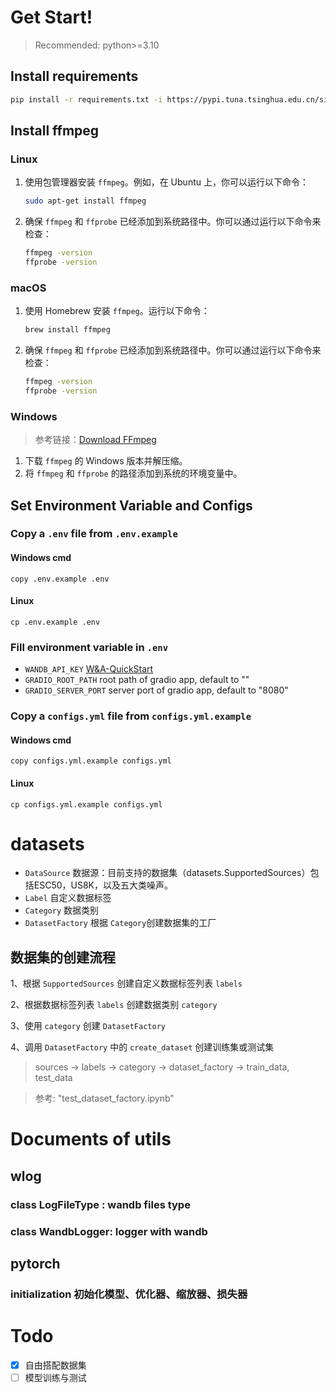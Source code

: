 # Get Start!

> Recommended: python>=3.10

## Install requirements

```bash
pip install -r requirements.txt -i https://pypi.tuna.tsinghua.edu.cn/simple
```

## Install ffmpeg

### Linux

1. 使用包管理器安装 `ffmpeg`。例如，在 Ubuntu 上，你可以运行以下命令：
   ```bash
   sudo apt-get install ffmpeg
   ```
2. 确保 `ffmpeg` 和 `ffprobe` 已经添加到系统路径中。你可以通过运行以下命令来检查：
   ```bash
   ffmpeg -version
   ffprobe -version
   ```

### macOS

1. 使用 Homebrew 安装 `ffmpeg`。运行以下命令：
   ```bash
   brew install ffmpeg
   ```
2. 确保 `ffmpeg` 和 `ffprobe` 已经添加到系统路径中。你可以通过运行以下命令来检查：
   ```bash
   ffmpeg -version
   ffprobe -version
   ```

### Windows

> 参考链接：[Download FFmpeg](https://ffmpeg.org/download.html#build-windows)

1. 下载 `ffmpeg` 的 Windows 版本并解压缩。
2. 将 `ffmpeg` 和 `ffprobe` 的路径添加到系统的环境变量中。

## Set Environment Variable and Configs

### Copy a `.env` file from `.env.example`

#### Windows cmd

```shell
copy .env.example .env
```

#### Linux

```shell
cp .env.example .env
```

### Fill environment variable in `.env`

- `WANDB_API_KEY` [W&amp;A-QuickStart](https://wandb.ai/quickstart?utm_source=app-resource-center&utm_medium=app&utm_term=quickstart)
- `GRADIO_ROOT_PATH` root path of gradio app, default to ""
- `GRADIO_SERVER_PORT` server port of gradio app, default to "8080"

### Copy a `configs.yml` file from `configs.yml.example`

#### Windows cmd

```shell
copy configs.yml.example configs.yml
```

#### Linux

```shell
cp configs.yml.example configs.yml
```

# datasets

- `DataSource` 数据源：目前支持的数据集（datasets.SupportedSources）包括ESC50，US8K，以及五大类噪声。
- `Label` 自定义数据标签
- `Category` 数据类别
- `DatasetFactory` 根据 `Category`创建数据集的工厂

## 数据集的创建流程

1、根据  `SupportedSources` 创建自定义数据标签列表 `labels`

2、根据数据标签列表 `labels` 创建数据类别 `category`

3、使用  `category` 创建 `DatasetFactory`

4、调用 `DatasetFactory` 中的 `create_dataset` 创建训练集或测试集

> sources -> labels -> category -> dataset_factory -> train_data, test_data

> 参考: "test_dataset_factory.ipynb"

# Documents of utils

## wlog

### class LogFileType : wandb files type

### class WandbLogger: logger with wandb

## pytorch

### initialization 初始化模型、优化器、缩放器、损失器

# Todo

* [X] 自由搭配数据集
* [ ] 模型训练与测试
